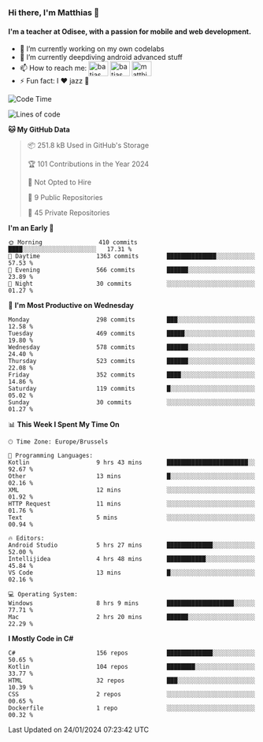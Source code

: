 ### Hi there, I'm Matthias 👋

#### I'm a teacher at Odisee, with a passion for mobile and web development.

- 🔭 I’m currently working on my own codelabs
- 🌱 I’m currently deepdiving android advanced stuff
- 📫 How to reach me: <a href="https://dev.to/batjas" target="_blank"><img align="center" src="https://raw.githubusercontent.com/rahuldkjain/github-profile-readme-generator/master/src/images/icons/Social/devto.svg" alt="batjas" height="30" width="40" /></a>
<a href="https://twitter.com/batjas" target="_blank"><img align="center" src="https://raw.githubusercontent.com/rahuldkjain/github-profile-readme-generator/master/src/images/icons/Social/twitter.svg" alt="batjas" height="30" width="40" /></a>
<a href="https://linkedin.com/in/matthiasdruwé" target="_blank"><img align="center" src="https://raw.githubusercontent.com/rahuldkjain/github-profile-readme-generator/master/src/images/icons/Social/linked-in-alt.svg" alt="matthiasdruwé" height="30" width="40" /></a>
- ⚡ Fun fact: I ❤ jazz 🎷


<!--START_SECTION:waka-->
![Code Time](http://img.shields.io/badge/Code%20Time-1%2C036%20hrs%207%20mins-blue)

![Lines of code](https://img.shields.io/badge/From%20Hello%20World%20I%27ve%20Written-2.6%20million%20lines%20of%20code-blue)

**🐱 My GitHub Data** 

> 📦 251.8 kB Used in GitHub's Storage 
 > 
> 🏆 101 Contributions in the Year 2024
 > 
> 🚫 Not Opted to Hire
 > 
> 📜 9 Public Repositories 
 > 
> 🔑 45 Private Repositories 
 > 
**I'm an Early 🐤** 

```text
🌞 Morning                410 commits         ████░░░░░░░░░░░░░░░░░░░░░   17.31 % 
🌆 Daytime                1363 commits        ██████████████░░░░░░░░░░░   57.53 % 
🌃 Evening                566 commits         ██████░░░░░░░░░░░░░░░░░░░   23.89 % 
🌙 Night                  30 commits          ░░░░░░░░░░░░░░░░░░░░░░░░░   01.27 % 
```
📅 **I'm Most Productive on Wednesday** 

```text
Monday                   298 commits         ███░░░░░░░░░░░░░░░░░░░░░░   12.58 % 
Tuesday                  469 commits         █████░░░░░░░░░░░░░░░░░░░░   19.80 % 
Wednesday                578 commits         ██████░░░░░░░░░░░░░░░░░░░   24.40 % 
Thursday                 523 commits         ██████░░░░░░░░░░░░░░░░░░░   22.08 % 
Friday                   352 commits         ████░░░░░░░░░░░░░░░░░░░░░   14.86 % 
Saturday                 119 commits         █░░░░░░░░░░░░░░░░░░░░░░░░   05.02 % 
Sunday                   30 commits          ░░░░░░░░░░░░░░░░░░░░░░░░░   01.27 % 
```


📊 **This Week I Spent My Time On** 

```text
🕑︎ Time Zone: Europe/Brussels

💬 Programming Languages: 
Kotlin                   9 hrs 43 mins       ███████████████████████░░   92.67 % 
Other                    13 mins             █░░░░░░░░░░░░░░░░░░░░░░░░   02.16 % 
XML                      12 mins             ░░░░░░░░░░░░░░░░░░░░░░░░░   01.92 % 
HTTP Request             11 mins             ░░░░░░░░░░░░░░░░░░░░░░░░░   01.76 % 
Text                     5 mins              ░░░░░░░░░░░░░░░░░░░░░░░░░   00.94 % 

🔥 Editors: 
Android Studio           5 hrs 27 mins       █████████████░░░░░░░░░░░░   52.00 % 
Intellijidea             4 hrs 48 mins       ███████████░░░░░░░░░░░░░░   45.84 % 
VS Code                  13 mins             █░░░░░░░░░░░░░░░░░░░░░░░░   02.16 % 

💻 Operating System: 
Windows                  8 hrs 9 mins        ███████████████████░░░░░░   77.71 % 
Mac                      2 hrs 20 mins       ██████░░░░░░░░░░░░░░░░░░░   22.29 % 
```

**I Mostly Code in C#** 

```text
C#                       156 repos           █████████████░░░░░░░░░░░░   50.65 % 
Kotlin                   104 repos           ████████░░░░░░░░░░░░░░░░░   33.77 % 
HTML                     32 repos            ███░░░░░░░░░░░░░░░░░░░░░░   10.39 % 
CSS                      2 repos             ░░░░░░░░░░░░░░░░░░░░░░░░░   00.65 % 
Dockerfile               1 repo              ░░░░░░░░░░░░░░░░░░░░░░░░░   00.32 % 
```




 Last Updated on 24/01/2024 07:23:42 UTC
<!--END_SECTION:waka-->
